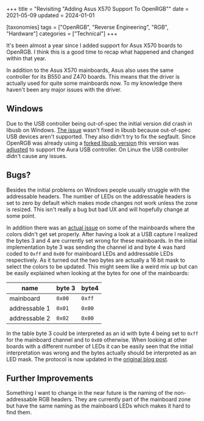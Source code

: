 +++
title = "Revisiting \"Adding Asus X570 Support To OpenRGB\""
date = 2021-05-09
updated = 2024-01-01

[taxonomies]
tags = ["OpenRGB", "Reverse Engineering", "RGB", "Hardware"]
categories = ["Technical"]
+++

It's been almost a year since I added support for Asus X570 boards to OpenRGB. I think this is a good time to recap what happened and changed within that year.

In addition to the Asus X570 mainboards, Asus also uses the same controller for its B550 and Z470 boards. This means that the driver is actually used for quite some mainboards now. To my knowledge there haven't been any major issues with the driver.

## Windows

Due to the USB controller being out-of-spec the initial version did crash in libusb on Windows. [The issue](https://github.com/libusb/libusb/issues/725) wasn't fixed in libusb because out-of-spec USB devices aren't supported. They also didn't try to fix the segfault. Since OpenRGB was already using a [forked libusb version](https://github.com/CalcProgrammer1/libusb) this version was [adjusted](https://github.com/CalcProgrammer1/libusb/commit/1c5a7d84ad5a644e913d7e29c559ea0b97d43fcc) to support the Aura USB controller. On Linux the USB controller didn't cause any issues.

## Bugs?

Besides the initial problems on Windows people usually struggle with the addressable headers. The number of LEDs on the addressable headers is set to zero by default which makes mode changes not work unless the zone is resized. This isn't really a bug but bad UX and will hopefully change at some point.

In addition there was an [actual issue](https://gitlab.com/CalcProgrammer1/OpenRGB/-/issues/361) on some of the mainboards where the colors didn't get set properly. After having a look at a USB capture I realized the bytes 3 and 4 are currently set wrong for these mainboards. In the initial implementation byte 3 was sending the channel id and byte 4 was hard coded to `0xff` and `0x00` for mainboard LEDs and addressable LEDs respectively. As it turned out the two bytes are actually a 16 bit mask to select the colors to be updated. This might seem like a weird mix up but can be easily explained when looking at the bytes for one of the mainboards:

| name | byte 3 | byte4 |
| --- | --- | --- |
| mainboard | `0x00` | `0xff` |
| addressable 1 | `0x01` | `0x00` |
| addressable 2 | `0x02` | `0x00` |

In the table byte 3 could be interpreted as an id with byte 4 being set to `0xff` for the mainboard channel and to `0x00` otherwise. When looking at other boards with a different number of LEDs it can be easily seen that the initial interpretation was wrong and the bytes actually should be interpreted as an LED mask.
The protocol is now updated in the [original blog post](@/post/2020-06-14-openrgb-asus-x570.md).

## Further Improvements

Something I want to change in the near future is the naming of the non-addressable RGB headers. They are currently part of the mainboard zone but have the same naming as the mainboard LEDs which makes it hard to find them.

